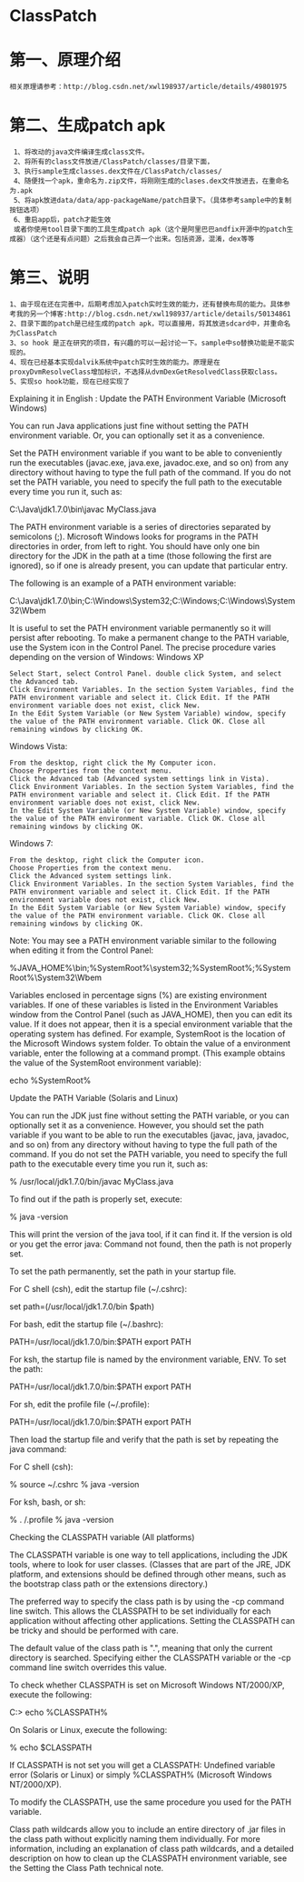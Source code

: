 # ClassPatch
# 第一、原理介绍
    相关原理请参考：http://blog.csdn.net/xwl198937/article/details/49801975
# 第二、生成patch apk
     1、将改动的java文件编译生成class文件。
     2、将所有的class文件放进/ClassPatch/classes/目录下面，
     3、执行sample生成classes.dex文件在/ClassPatch/classes/
     4、随便找一个apk，重命名为.zip文件，将刚刚生成的clases.dex文件放进去，在重命名为.apk
     5、将apk放进data/data/app-packageName/patch目录下。（具体参考sample中的复制按钮选项）
     6、重启app后，patch才能生效
     或者你使用tool目录下面的工具生成patch apk（这个是阿里巴巴andfix开源中的patch生成器）（这个还是有点问题）之后我会自己弄一个出来。包括资源，混淆，dex等等
# 第三、说明
    1、由于现在还在完善中，后期考虑加入patch实时生效的能力，还有替换布局的能力。具体参考我的另一个博客:http://blog.csdn.net/xwl198937/article/details/50134861
    2、目录下面的patch是已经生成的patch apk，可以直接用，将其放进sdcard中，并重命名为ClassPatch
    3、so hook 是正在研究的项目，有兴趣的可以一起讨论一下。sample中so替换功能是不能实现的。
    4、现在已经基本实现dalvik系统中patch实时生效的能力。原理是在proxyDvmResolveClass增加标识，不选择从dvmDexGetResolvedClass获取class。
    5、实现so hook功能，现在已经实现了

Explaining it in English :
    Update the PATH Environment Variable (Microsoft Windows)

You can run Java applications just fine without setting the PATH environment variable. Or, you can optionally set it as a convenience.

Set the PATH environment variable if you want to be able to conveniently run the executables (javac.exe, java.exe, javadoc.exe, and so on) from any directory without having to type the full path of the command. If you do not set the PATH variable, you need to specify the full path to the executable every time you run it, such as:

C:\Java\jdk1.7.0\bin\javac MyClass.java

The PATH environment variable is a series of directories separated by semicolons (;). Microsoft Windows looks for programs in the PATH directories in order, from left to right. You should have only one bin directory for the JDK in the path at a time (those following the first are ignored), so if one is already present, you can update that particular entry.

The following is an example of a PATH environment variable:

C:\Java\jdk1.7.0\bin;C:\Windows\System32\;C:\Windows\;C:\Windows\System32\Wbem

It is useful to set the PATH environment variable permanently so it will persist after rebooting. To make a permanent change to the PATH variable, use the System icon in the Control Panel. The precise procedure varies depending on the version of Windows:
Windows XP

    Select Start, select Control Panel. double click System, and select the Advanced tab.
    Click Environment Variables. In the section System Variables, find the PATH environment variable and select it. Click Edit. If the PATH environment variable does not exist, click New.
    In the Edit System Variable (or New System Variable) window, specify the value of the PATH environment variable. Click OK. Close all remaining windows by clicking OK.

Windows Vista:

    From the desktop, right click the My Computer icon.
    Choose Properties from the context menu.
    Click the Advanced tab (Advanced system settings link in Vista).
    Click Environment Variables. In the section System Variables, find the PATH environment variable and select it. Click Edit. If the PATH environment variable does not exist, click New.
    In the Edit System Variable (or New System Variable) window, specify the value of the PATH environment variable. Click OK. Close all remaining windows by clicking OK.

Windows 7:

    From the desktop, right click the Computer icon.
    Choose Properties from the context menu.
    Click the Advanced system settings link.
    Click Environment Variables. In the section System Variables, find the PATH environment variable and select it. Click Edit. If the PATH environment variable does not exist, click New.
    In the Edit System Variable (or New System Variable) window, specify the value of the PATH environment variable. Click OK. Close all remaining windows by clicking OK.

Note: You may see a PATH environment variable similar to the following when editing it from the Control Panel:

%JAVA_HOME%\bin;%SystemRoot%\system32;%SystemRoot%;%SystemRoot%\System32\Wbem

Variables enclosed in percentage signs (%) are existing environment variables. If one of these variables is listed in the Environment Variables window from the Control Panel (such as JAVA_HOME), then you can edit its value. If it does not appear, then it is a special environment variable that the operating system has defined. For example, SystemRoot is the location of the Microsoft Windows system folder. To obtain the value of a environment variable, enter the following at a command prompt. (This example obtains the value of the SystemRoot environment variable):

echo %SystemRoot%

Update the PATH Variable (Solaris and Linux)

You can run the JDK just fine without setting the PATH variable, or you can optionally set it as a convenience. However, you should set the path variable if you want to be able to run the executables (javac, java, javadoc, and so on) from any directory without having to type the full path of the command. If you do not set the PATH variable, you need to specify the full path to the executable every time you run it, such as:

% /usr/local/jdk1.7.0/bin/javac MyClass.java

To find out if the path is properly set, execute:

% java -version

This will print the version of the java tool, if it can find it. If the version is old or you get the error java: Command not found, then the path is not properly set.

To set the path permanently, set the path in your startup file.

For C shell (csh), edit the startup file (~/.cshrc):

set path=(/usr/local/jdk1.7.0/bin $path)

For bash, edit the startup file (~/.bashrc):

PATH=/usr/local/jdk1.7.0/bin:$PATH
export PATH

For ksh, the startup file is named by the environment variable, ENV. To set the path:

PATH=/usr/local/jdk1.7.0/bin:$PATH
export PATH

For sh, edit the profile file (~/.profile):

PATH=/usr/local/jdk1.7.0/bin:$PATH
export PATH

Then load the startup file and verify that the path is set by repeating the java command:

For C shell (csh):

% source ~/.cshrc
% java -version

For ksh, bash, or sh:

% . /.profile
% java -version

Checking the CLASSPATH variable (All platforms)

The CLASSPATH variable is one way to tell applications, including the JDK tools, where to look for user classes. (Classes that are part of the JRE, JDK platform, and extensions should be defined through other means, such as the bootstrap class path or the extensions directory.)

The preferred way to specify the class path is by using the -cp command line switch. This allows the CLASSPATH to be set individually for each application without affecting other applications. Setting the CLASSPATH can be tricky and should be performed with care.

The default value of the class path is ".", meaning that only the current directory is searched. Specifying either the CLASSPATH variable or the -cp command line switch overrides this value.

To check whether CLASSPATH is set on Microsoft Windows NT/2000/XP, execute the following:

C:> echo %CLASSPATH%

On Solaris or Linux, execute the following:

% echo $CLASSPATH

If CLASSPATH is not set you will get a CLASSPATH: Undefined variable error (Solaris or Linux) or simply %CLASSPATH% (Microsoft Windows NT/2000/XP).

To modify the CLASSPATH, use the same procedure you used for the PATH variable.

Class path wildcards allow you to include an entire directory of .jar files in the class path without explicitly naming them individually. For more information, including an explanation of class path wildcards, and a detailed description on how to clean up the CLASSPATH environment variable, see the Setting the Class Path technical note.
